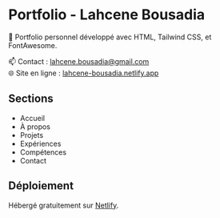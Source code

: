 # Portfolio - Lahcene Bousadia

🚀 Portfolio personnel développé avec HTML, Tailwind CSS, et FontAwesome.

📫 Contact : lahcene.bousadia@gmail.com  
🌐 Site en ligne : [lahcene-bousadia.netlify.app](https://lahcene-bousadia.netlify.app)

## Sections
- Accueil
- À propos
- Projets
- Expériences
- Compétences
- Contact

## Déploiement
Hébergé gratuitement sur [Netlify](https://www.netlify.com).